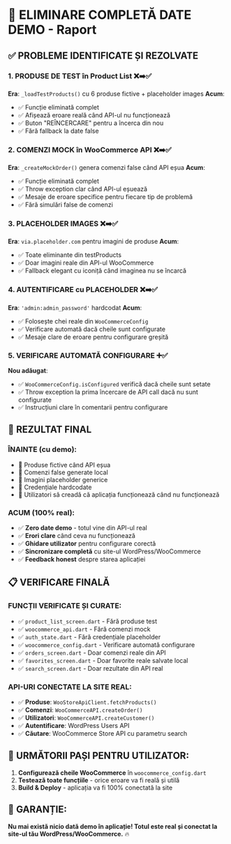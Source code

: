 # 🚫 ELIMINARE COMPLETĂ DATE DEMO - Raport

## ✅ **PROBLEME IDENTIFICATE ȘI REZOLVATE**

### **1. PRODUSE DE TEST în Product List** ❌➡️✅
**Era**: `_loadTestProducts()` cu 6 produse fictive + placeholder images
**Acum**: 
- ✅ Funcție eliminată complet
- ✅ Afișează eroare reală când API-ul nu funcționează  
- ✅ Buton "REÎNCERCARE" pentru a încerca din nou
- ✅ Fără fallback la date false

### **2. COMENZI MOCK în WooCommerce API** ❌➡️✅
**Era**: `_createMockOrder()` genera comenzi false când API eșua
**Acum**:
- ✅ Funcție eliminată complet
- ✅ Throw exception clar când API-ul eșuează
- ✅ Mesaje de eroare specifice pentru fiecare tip de problemă
- ✅ Fără simulări false de comenzi

### **3. PLACEHOLDER IMAGES** ❌➡️✅
**Era**: `via.placeholder.com` pentru imagini de produse
**Acum**:
- ✅ Toate eliminante din testProducts
- ✅ Doar imagini reale din API-ul WooCommerce
- ✅ Fallback elegant cu iconiță când imaginea nu se încarcă

### **4. AUTENTIFICARE cu PLACEHOLDER** ❌➡️✅
**Era**: `'admin:admin_password'` hardcodat
**Acum**:
- ✅ Folosește chei reale din `WooCommerceConfig`
- ✅ Verificare automată dacă cheile sunt configurate
- ✅ Mesaje clare de eroare pentru configurare greșită

### **5. VERIFICARE AUTOMATĂ CONFIGURARE** ➕✅
**Nou adăugat**:
- ✅ `WooCommerceConfig.isConfigured` verifică dacă cheile sunt setate
- ✅ Throw exception la prima încercare de API call dacă nu sunt configurate
- ✅ Instrucțiuni clare în comentarii pentru configurare

## 🎯 **REZULTAT FINAL**

### **ÎNAINTE (cu demo):**
- 🔴 Produse fictive când API eșua
- 🔴 Comenzi false generate local
- 🔴 Imagini placeholder generice
- 🔴 Credențiale hardcodate
- 🔴 Utilizatori să creadă că aplicația funcționează când nu funcționează

### **ACUM (100% real):**
- ✅ **Zero date demo** - totul vine din API-ul real
- ✅ **Erori clare** când ceva nu funcționează
- ✅ **Ghidare utilizator** pentru configurare corectă
- ✅ **Sincronizare completă** cu site-ul WordPress/WooCommerce
- ✅ **Feedback honest** despre starea aplicației

## 📋 **VERIFICARE FINALĂ**

### **FUNCȚII VERIFICATE ȘI CURATE:**
- ✅ `product_list_screen.dart` - Fără produse test
- ✅ `woocommerce_api.dart` - Fără comenzi mock  
- ✅ `auth_state.dart` - Fără credențiale placeholder
- ✅ `woocommerce_config.dart` - Verificare automată configurare
- ✅ `orders_screen.dart` - Doar comenzi reale din API
- ✅ `favorites_screen.dart` - Doar favorite reale salvate local
- ✅ `search_screen.dart` - Doar rezultate din API real

### **API-URI CONECTATE LA SITE REAL:**
- ✅ **Produse**: `WooStoreApiClient.fetchProducts()` 
- ✅ **Comenzi**: `WooCommerceAPI.createOrder()`
- ✅ **Utilizatori**: `WooCommerceAPI.createCustomer()`
- ✅ **Autentificare**: WordPress Users API
- ✅ **Căutare**: WooCommerce Store API cu parametru search

## 🚀 **URMĂTORII PAȘI PENTRU UTILIZATOR:**

1. **Configurează cheile WooCommerce** în `woocommerce_config.dart`
2. **Testează toate funcțiile** - orice eroare va fi reală și utilă
3. **Build & Deploy** - aplicația va fi 100% conectată la site

## 🎯 **GARANȚIE:**
**Nu mai există nicio dată demo în aplicație! Totul este real și conectat la site-ul tău WordPress/WooCommerce.** 🔥
